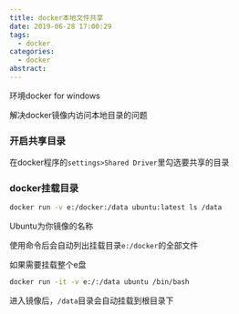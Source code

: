 ```yaml
---
title: docker本地文件共享
date: 2019-06-28 17:00:29
tags:
  - docker
categories:
  - docker
abstract:
---
```


环境docker for windows

解决docker镜像内访问本地目录的问题

<!--more-->

### 开启共享目录

在docker程序的`settings>Shared Driver`里勾选要共享的目录

### docker挂载目录

```sh
docker run -v e:/docker:/data ubuntu:latest ls /data
```

Ubuntu为你镜像的名称

使用命令后会自动列出挂载目录`e:/docker`的全部文件

如果需要挂载整个e盘

```sh
docker run -it -v e:/:/data ubuntu /bin/bash
```

进入镜像后，`/data`目录会自动挂载到根目录下

